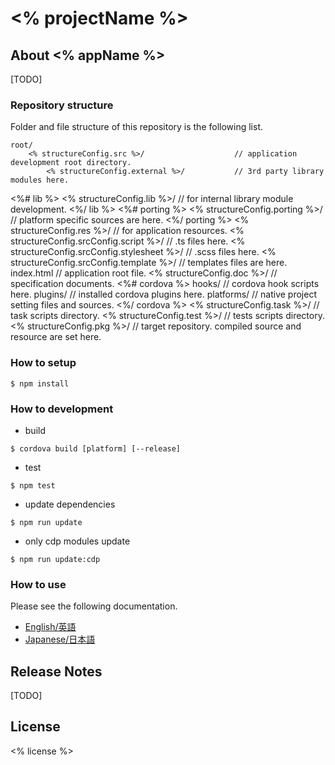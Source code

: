 ﻿# <% projectName %>

## About <% appName %>

[TODO]


### Repository structure

Folder and file structure of this repository is the following list.

    root/
        <% structureConfig.src %>/                    // application development root directory.
            <% structureConfig.external %>/           // 3rd party library modules here.
<%# lib %>
            <% structureConfig.lib %>/                // for internal library module development.
<%/ lib %>
<%# porting %>
            <% structureConfig.porting %>/            // platform specific sources are here.
<%/ porting %>
            <% structureConfig.res %>/                // for application resources.
            <% structureConfig.srcConfig.script %>/            // .ts files here.
            <% structureConfig.srcConfig.stylesheet %>/        // .scss files here.
            <% structureConfig.srcConfig.template %>/          // templates files are here.
            index.html          // application root file.
        <% structureConfig.doc %>/                   // specification documents.
<%# cordova %>
        hooks/                  // cordova hook scripts here.
        plugins/                // installed cordova plugins here.
        platforms/              // native project setting files and sources.
<%/ cordova %>
        <% structureConfig.task %>/                  // task scripts directory.
        <% structureConfig.test %>/                  // tests scripts directory.
        <% structureConfig.pkg %>/                    // target repository. compiled source and resource are set here.


### How to setup

    $ npm install

### How to development

* build

```
$ cordova build [platform] [--release]
```

* test

```
$ npm test
```


* update dependencies

```
$ npm run update
```


* only cdp modules update

```
$ npm run update:cdp
```


### How to use

Please see the following documentation.

- [English/英語](docs/en)
- [Japanese/日本語](docs/ja)

## Release Notes

[TODO]

## License

<% license %>
